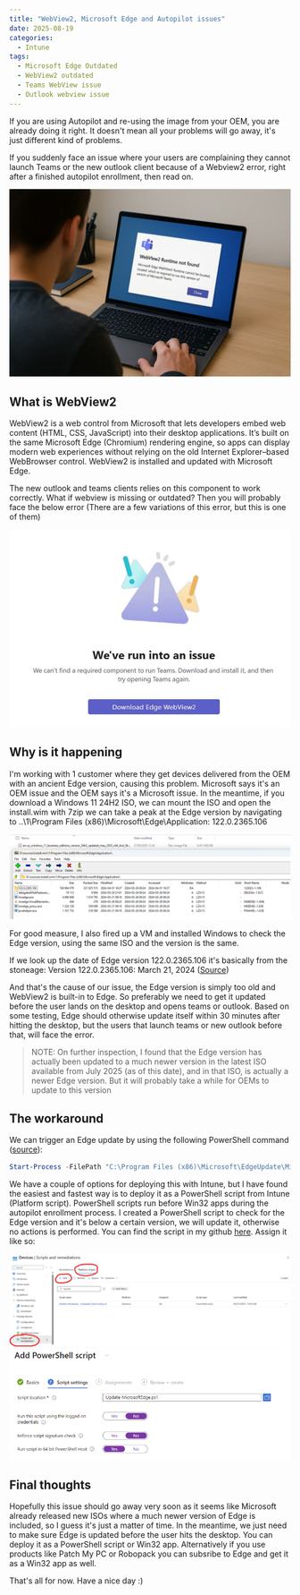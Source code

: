 ```yaml
---
title: "WebView2, Microsoft Edge and Autopilot issues"
date: 2025-08-19
categories:
  - Intune
tags:
  - Microsoft Edge Outdated
  - WebView2 outdated
  - Teams WebView issue
  - Outlook webview issue
---
```


If you are using Autopilot and re-using the image from your OEM, you are already doing it right. It doesn't mean all your problems will go away, it's just different kind of problems.

If you suddenly face an issue where your users are complaining they cannot launch Teams or the new outlook client because of a Webview2 error, right after a finished autopilot enrollment, then read on.

![Webview error](/assets/images/2025-08-19-Webview2-Autopilot-issue/Thumbnail.png?raw=true "Thumbnail")

## What is WebView2

WebView2 is a web control from Microsoft that lets developers embed web content (HTML, CSS, JavaScript) into their desktop applications. It’s built on the same Microsoft Edge (Chromium) rendering engine, so apps can display modern web experiences without relying on the old Internet Explorer–based WebBrowser control. WebView2 is installed and updated with Microsoft Edge.

The new outlook and teams clients relies on this component to work correctly. What if webview is missing or outdated? Then you will probably face the below error (There are a few variations of this error, but this is one of them)

![Webview error](/assets/images/2025-08-19-Webview2-Autopilot-issue/Webview2-teams-error.png?raw=true "Webview2 missing")

## Why is it happening

I'm working with 1 customer where they get devices delivered from the OEM with an ancient Edge version, causing this problem. Microsoft says it's an OEM issue and the OEM says it's a Microsoft issue. In the meantime, if you download a Windows 11 24H2 ISO, we can mount the ISO and open the install.wim with 7zip we can take a peak at the Edge version by navigating to ..\1\Program Files (x86)\Microsoft\Edge\Application: 122.0.2365.106

![Webview error](/assets/images/2025-08-19-Webview2-Autopilot-issue/EdgeVersion-MountedWim.png?raw=true "Edge version in WIM file")

For good measure, I also fired up a VM and installed Windows to check the Edge version, using the same ISO and the version is the same.

If we look up the date of Edge version 122.0.2365.106 it's basically from the stoneage: Version 122.0.2365.106: March 21, 2024 ([Source](https://learn.microsoft.com/en-us/deployedge/microsoft-edge-relnote-archive-stable-channel))

And that's the cause of our issue, the Edge version is simply too old and WebView2 is built-in to Edge. So preferably we need to get it updated before the user lands on the desktop and opens teams or outlook. Based on some testing, Edge should otherwise update itself within 30 minutes after hitting the desktop, but the users that launch teams or new outlook before that, will face the error.

>NOTE: On further inspection, I found that the Edge version has actually been updated to a much newer version in the latest ISO available from July 2025 (as of this date), and in that ISO, is actually a newer Edge version. But it will probably take a while for OEMs to update to this version

## The workaround

We can trigger an Edge update by using the following PowerShell command ([source](https://learn.microsoft.com/en-us/deployedge/deploy-edge-with-windows-10-updates)): 

```PowerShell
Start-Process -FilePath "C:\Program Files (x86)\Microsoft\EdgeUpdate\MicrosoftEdgeUpdate.exe" -argumentlist "/silent /install appguid={56EB18F8-B008-4CBD-B6D2-8C97FE7E9062}&appname=Microsoft%20Edge&needsadmin=True"
```

We have a couple of options for deploying this with Intune, but I have found the easiest and fastest way is to deploy it as a PowerShell script from Intune (Platform script). PowerShell scripts run before Win32 apps during the autopilot enrollment process. I created a PowerShell script to check for the Edge version and it's below a certain version, we will update it, otherwise no actions is performed. You can find the script in my github [here](https://github.com/thisisevilevil/IntunePublic/blob/main/PowerShell%20Scripts/Update-MicrosoftEdge.ps1). Assign it like so:

![UpdateEdge](/assets/images/2025-08-19-Webview2-Autopilot-issue/Add-PowerShellScript.png?raw=true "Edge PowerShell script")
![UpdateEdge](/assets/images/2025-08-19-Webview2-Autopilot-issue/UpdateEdge-PowerShellScript.png?raw=true "Edge PowerShell script")

## Final thoughts

Hopefully this issue should go away very soon as it seems like Microsoft already released new ISOs where a much newer version of Edge is included, so I guess it's just a matter of time. In the meantime, we just need to make sure Edge is updated before the user hits the desktop. You can deploy it as a PowerShell script or Win32 app. Alternatively if you use products like Patch My PC or Robopack you can subsribe to Edge and get it as a Win32 app as well.

That's all for now. Have a nice day :)
